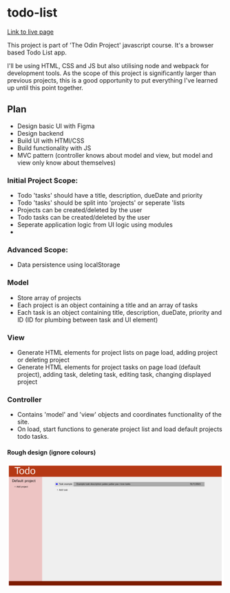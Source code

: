 # todo-list

[Link to live page](https://mattyjrae123.github.io/todo-list/)

This project is part of 'The Odin Project' javascript course. It's a browser based Todo List app. 

I'll be using HTML, CSS and JS but also utilising node and webpack for development tools. As the scope of this project is significantly larger than previous projects, this is a good opportunity to put everything I've learned up until this point together.

## Plan
- Design basic UI with Figma
- Design backend
- Build UI with HTMl/CSS
- Build functionality with JS
- MVC pattern (controller knows about model and view, but model and view only know about themselves)

### Initial Project Scope:
- Todo 'tasks' should have a title, description, dueDate and priority
- Todo 'tasks' should be split into 'projects' or seperate 'lists
- Projects can be created/deleted by the user
- Todo tasks can be created/deleted by the user
- Seperate application logic from UI logic using modules
- 

### Advanced Scope:
- Data persistence using localStorage

### Model
- Store array of projects
- Each project is an object containing a title and an array of tasks
-  Each task is an object containing title, description, dueDate, priority and ID (ID for plumbing between task and UI element)

### View
- Generate HTML elements for project lists on page load, adding project or deleting project
- Generate HTML elements for project tasks on page load (default project), adding task, deleting task, editing task, changing displayed project

### Controller
- Contains 'model' and 'view' objects and coordinates functionality of the site.
- On load, start functions to generate project list and load default projects todo tasks.

#### Rough design (ignore colours)

![Draft web page design](ui-design.png)
